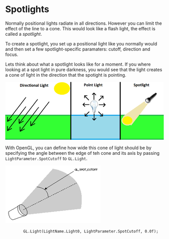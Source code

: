 # Spotlights
Normally positional lights radiate in all directions. However you can limit the effect of the line to a cone. This would look like a flash light, the effect is called a _spotlight_.

To create a spotlight, you set up a positional light like you normally would and then set a few spotlight-specific paramaters: cutoff, direction and focus.

Lets think about what a spotlight looks like for a moment. If you where looking at a spot light in pure darkness, you would see that the light creates a cone of light in the direction that the spotight is pointing.

![LIGHTS](lights.png)

With OpenGL, you can define how wide this cone of light should be by specifying the angle between the edge of teh cone and its axis by passing ```LightParameter.SpotCutoff``` to ```GL.Light```.

![CUTOFF](spot_cutoff.gif)





            GL.Light(LightName.Light0, LightParameter.SpotCutoff, 0.0f);
